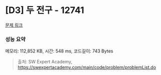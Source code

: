 # [D3] 두 전구 - 12741 

[문제 링크](https://swexpertacademy.com/main/code/problem/problemDetail.do?contestProbId=AXuUo_Tqs9kDFARa) 

### 성능 요약

메모리: 112,852 KB, 시간: 548 ms, 코드길이: 743 Bytes



> 출처: SW Expert Academy, https://swexpertacademy.com/main/code/problem/problemList.do